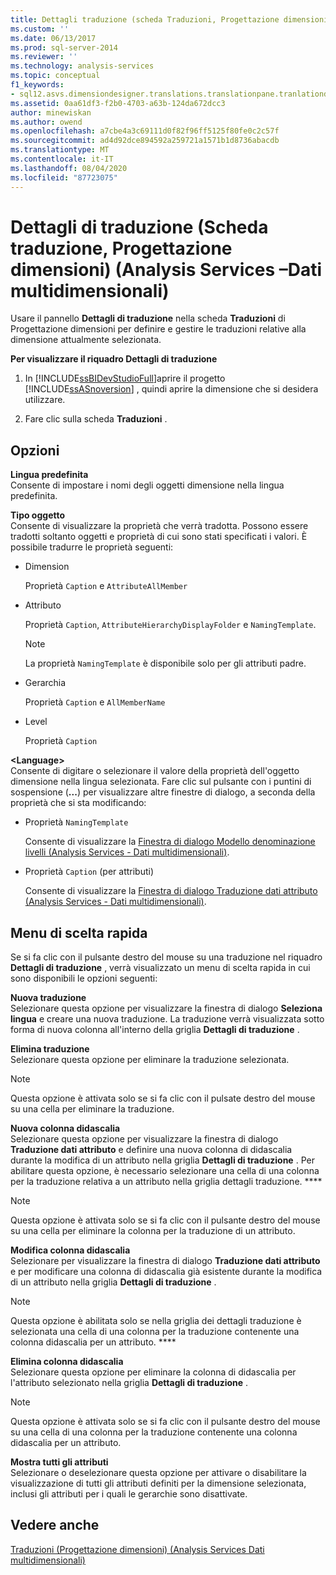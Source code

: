```yaml
---
title: Dettagli traduzione (scheda Traduzioni, Progettazione dimensioni) (Analysis Services-Dati multidimensionali) | Microsoft Docs
ms.custom: ''
ms.date: 06/13/2017
ms.prod: sql-server-2014
ms.reviewer: ''
ms.technology: analysis-services
ms.topic: conceptual
f1_keywords:
- sql12.asvs.dimensiondesigner.translations.translationpane.tranlationdetails.f1
ms.assetid: 0aa61df3-f2b0-4703-a63b-124da672dcc3
author: minewiskan
ms.author: owend
ms.openlocfilehash: a7cbe4a3c69111d0f82f96ff5125f80fe0c2c57f
ms.sourcegitcommit: ad4d92dce894592a259721a1571b1d8736abacdb
ms.translationtype: MT
ms.contentlocale: it-IT
ms.lasthandoff: 08/04/2020
ms.locfileid: "87723075"
---
```

# <a name="translation-details-translations-tab-dimension-designer-analysis-services---multidimensional-data"></a>Dettagli di traduzione (Scheda traduzione, Progettazione dimensioni) (Analysis Services –Dati multidimensionali)
  Usare il pannello **Dettagli di traduzione** nella scheda **Traduzioni** di Progettazione dimensioni per definire e gestire le traduzioni relative alla dimensione attualmente selezionata.  
  
 **Per visualizzare il riquadro Dettagli di traduzione**  
  
1.  In [!INCLUDE[ssBIDevStudioFull](../includes/ssbidevstudiofull-md.md)]aprire il progetto [!INCLUDE[ssASnoversion](../includes/ssasnoversion-md.md)] , quindi aprire la dimensione che si desidera utilizzare.  
  
2.  Fare clic sulla scheda **Traduzioni** .  
  
## <a name="options"></a>Opzioni  
 **Lingua predefinita**  
 Consente di impostare i nomi degli oggetti dimensione nella lingua predefinita.  
  
 **Tipo oggetto**  
 Consente di visualizzare la proprietà che verrà tradotta. Possono essere tradotti soltanto oggetti e proprietà di cui sono stati specificati i valori. È possibile tradurre le proprietà seguenti:  
  
-   Dimension  
  
     Proprietà `Caption` e `AttributeAllMember`  
  
-   Attributo  
  
     Proprietà `Caption`, `AttributeHierarchyDisplayFolder` e `NamingTemplate`.  
  
    > [!NOTE]  
    >  La proprietà `NamingTemplate` è disponibile solo per gli attributi padre.  
  
-   Gerarchia  
  
     Proprietà `Caption` e `AllMemberName`  
  
-   Level  
  
     Proprietà `Caption`  
  
 **\<Language>**  
 Consente di digitare o selezionare il valore della proprietà dell'oggetto dimensione nella lingua selezionata. Fare clic sul pulsante con i puntini di sospensione (**...**) per visualizzare altre finestre di dialogo, a seconda della proprietà che si sta modificando:  
  
-   Proprietà `NamingTemplate`  
  
     Consente di visualizzare la [Finestra di dialogo Modello denominazione livelli &#40;Analysis Services - Dati multidimensionali&#41;](level-naming-template-dialog-box-analysis-services-multidimensional-data.md).  
  
-   Proprietà `Caption` (per attributi)  
  
     Consente di visualizzare la [Finestra di dialogo Traduzione dati attributo &#40;Analysis Services - Dati multidimensionali&#41;](attribute-data-translation-dialog-box-analysis-services-multidimensional-data.md).  
  
## <a name="shortcut-menu"></a>Menu di scelta rapida  
 Se si fa clic con il pulsante destro del mouse su una traduzione nel riquadro **Dettagli di traduzione** , verrà visualizzato un menu di scelta rapida in cui sono disponibili le opzioni seguenti:  
  
 **Nuova traduzione**  
 Selezionare questa opzione per visualizzare la finestra di dialogo **Seleziona lingua** e creare una nuova traduzione. La traduzione verrà visualizzata sotto forma di nuova colonna all'interno della griglia **Dettagli di traduzione** .  
  
 **Elimina traduzione**  
 Selezionare questa opzione per eliminare la traduzione selezionata.  
  
> [!NOTE]  
>  Questa opzione è attivata solo se si fa clic con il pulsate destro del mouse su una cella per eliminare la traduzione.  
  
 **Nuova colonna didascalia**  
 Selezionare questa opzione per visualizzare la finestra di dialogo **Traduzione dati attributo** e definire una nuova colonna di didascalia durante la modifica di un attributo nella griglia **Dettagli di traduzione** . Per abilitare questa opzione, è necessario selezionare una cella di una colonna per la traduzione relativa a un attributo nella griglia dettagli traduzione. ****  
  
> [!NOTE]  
>  Questa opzione è attivata solo se si fa clic con il pulsante destro del mouse su una cella per eliminare la colonna per la traduzione di un attributo.  
  
 **Modifica colonna didascalia**  
 Selezionare per visualizzare la finestra di dialogo **Traduzione dati attributo** e per modificare una colonna di didascalia già esistente durante la modifica di un attributo nella griglia **Dettagli di traduzione** .  
  
> [!NOTE]  
>   Questa opzione è abilitata solo se nella griglia dei dettagli traduzione è selezionata una cella di una colonna per la traduzione contenente una colonna didascalia per un attributo. ****  
  
 **Elimina colonna didascalia**  
 Selezionare questa opzione per eliminare la colonna di didascalia per l'attributo selezionato nella griglia **Dettagli di traduzione** .  
  
> [!NOTE]  
>  Questa opzione è attivata solo se si fa clic con il pulsante destro del mouse su una cella di una colonna per la traduzione contenente una colonna didascalia per un attributo.  
  
 **Mostra tutti gli attributi**  
 Selezionare o deselezionare questa opzione per attivare o disabilitare la visualizzazione di tutti gli attributi definiti per la dimensione selezionata, inclusi gli attributi per i quali le gerarchie sono disattivate.  
  
## <a name="see-also"></a>Vedere anche  
 [Traduzioni &#40;Progettazione dimensioni&#41; &#40;Analysis Services Dati multidimensionali&#41;](translations-dimension-designer-analysis-services-multidimensional-data.md)  
  
  
